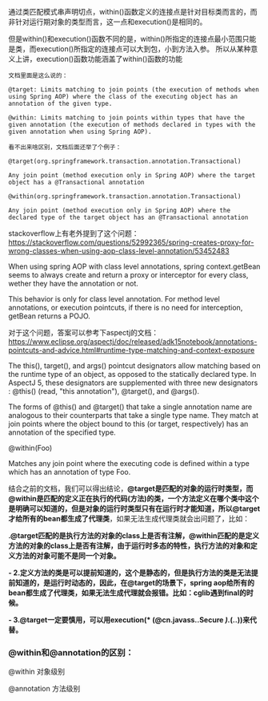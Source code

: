 

通过类匹配模式串声明切点，within()函数定义的连接点是针对目标类而言的，而非针对运行期对象的类型而言，这一点和execution()是相同的。

但是within()和execution()函数不同的是，within()所指定的连接点最小范围只能是类，而execution()所指定的连接点可以大到包，小到方法入参。 所以从某种意义上讲，execution()函数功能涵盖了within()函数的功能



```
文档里面是这么说的：

@target: Limits matching to join points (the execution of methods when using Spring AOP) where the class of the executing object has an annotation of the given type.

@within: Limits matching to join points within types that have the given annotation (the execution of methods declared in types with the given annotation when using Spring AOP).

看不出来啥区别，文档后面还举了个例子：

@target(org.springframework.transaction.annotation.Transactional)

Any join point (method execution only in Spring AOP) where the target object has a @Transactional annotation

@within(org.springframework.transaction.annotation.Transactional)

Any join point (method execution only in Spring AOP) where the declared type of the target object has an @Transactional annotation
```

stackoverflow上有老外提到了这个问题：https://stackoverflow.com/questions/52992365/spring-creates-proxy-for-wrong-classes-when-using-aop-class-level-annotation/53452483

When using spring AOP with class level annotations, spring context.getBean seems to always create and return a proxy or interceptor for every class, wether they have the annotation or not.

This behavior is only for class level annotation. For method level annotations, or execution pointcuts, if there is no need for interception, getBean returns a POJO.

对于这个问题，答案可以参考下aspectj的文档：https://www.eclipse.org/aspectj/doc/released/adk15notebook/annotations-pointcuts-and-advice.html#runtime-type-matching-and-context-exposure

The this(), target(), and args() pointcut designators allow matching based on the runtime type of an object, as opposed to the statically declared type. In AspectJ 5, these designators are supplemented with three new designators : @this() (read, "this annotation"), @target(), and @args().

The forms of @this() and @target() that take a single annotation name are analogous to their counterparts that take a single type name. They match at join points where the object bound to this (or target, respectively) has an annotation of the specified type.

@within(Foo)

Matches any join point where the executing code is defined within a type which has an annotation of type Foo.

结合之前的文档，我们可以得出结论，**@target是匹配的对象的运行时类型，而@within是匹配的定义正在执行的代码(方法)的类，一个方法定义在哪个类中这个是明确可以知道的，但是对象的运行时类型只有在运行时才能知道，所以@target才给所有的bean都生成了代理类**，如果无法生成代理类就会出问题了，比如：



**.@target匹配的是执行方法的对象的class上是否有注解，@within匹配的是定义方法的对象的class上是否有注解，由于运行时多态的特性，执行方法的对象和定义方法的对象可能不是同一个对象。**

**- 2.定义方法的类是可以提前知道的，这个是静态的，但是执行方法的类是无法提前知道的，是运行时动态的，因此，在@target的场景下，spring aop给所有的bean都生成了代理类，如果无法生成代理就会报错。比如：cglib遇到final的时候。**

**- 3.@target一定要慎用，可以用execution(\*  (@cn.javass..Secure *).*(..))来代替。**



### **@within和@annotation的区别：**

@within 对象级别

@annotation 方法级别
